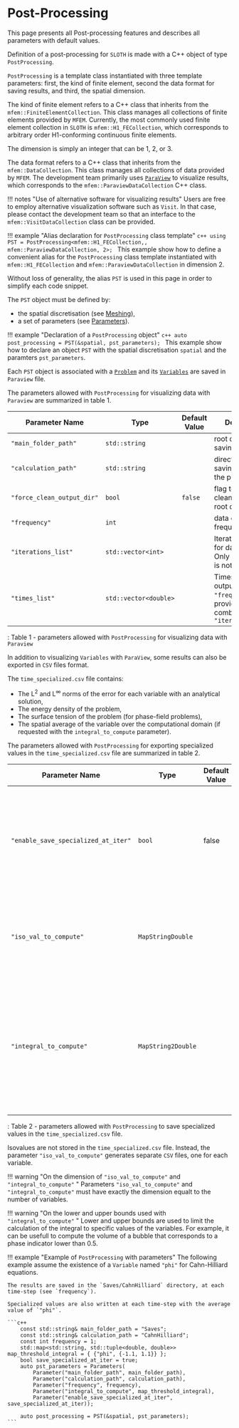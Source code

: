 # Post-Processing

This page presents all Post-processing features and describes all parameters with default values.

Definition of a post-processing for `SLOTH` is made with a C++ object of type `PostProcessing`.


`PostProcessing` is a template class instantiated with three template parameters: first, the kind of finite element, second the data format for saving results, and third, the spatial dimension.

The kind of finite element refers to a C++ class that inherits from the `mfem::FiniteElementCollection`. This class manages all collections of finite elements provided by `MFEM`.
Currently, the most commonly used finite element collection in `SLOTH` is `mfem::H1_FECollection`, which corresponds to arbitrary order H1-conforming continuous finite elements.

The dimension is simply an integer that can be 1, 2, or 3.
 
The data format refers to a C++ class that inherits from the `mfem::DataCollection`.  This class manages all collections of data provided by `MFEM`.
The development team primarily uses [`ParaView`](https://www.paraview.org) to visualize results, which corresponds to the `mfem::ParaviewDataCollection` C++ class.

!!! notes "Use of alternative software for visualizing results" 
    Users are free to employ alternative visualization software such as `Visit`.
    In that case, please contact the development team so that an interface to the `mfem::VisitDataCollection` class can be provided.


!!! example "Alias declaration for `PostProcessing` class template"
    ```c++
    using PST = PostProcessing<mfem::H1_FECollection,, mfem::ParaviewDataCollection, 2>;
    ```
    This example show how to define a convenient alias for the `PostProcessing` class template instantiated with `mfem::H1_FECollection` and `mfem::ParaviewDataCollection` in dimension 2. 

Without loss of generality, the alias `PST` is used in this page in order to simplify each code snippet.


The `PST` object must be defined by:

- the spatial discretisation (see [Meshing](../SpatialDiscretization/Meshing/index.md)), 
- a set of parameters (see [Parameters](../Parameters/index.md)).

!!! example "Declaration of a `PostProcessing` object"
    ```c++
    auto post_processing = PST(&spatial, pst_parameters);
    ```
    This example show how to declare an object `PST` with the spatial discretisation `spatial` and the paramters `pst_parameters`. 

Each `PST` object is associated with a [`Problem`](../MultiPhysicsCouplingScheme/Problems/index.md) and its [`Variables`](../Variables/index.md) are saved in `Paraview` file.

The parameters allowed with `PostProcessing` for visualizing data with `Paraview` are summarized in table 1.

| Parameter Name | Type | Default Value | Description |
|----------------|------|---------------|---------------|
|  `"main_folder_path"` | `std::string` | | root directory for saving all results |
|  `"calculation_path"` | `std::string` | | directory for saving results of the problem|
|  `"force_clean_output_dir"` | `bool` | `false` | flag to force cleaning of the root directory |
|  `"frequency"` | `int` ||  data output frequency |
|  `"iterations_list"` | `std::vector<int>` | | Iteration indices for data output. Only if frequency is not provided. || 
|  `"times_list"` | `std::vector<double>` | | Times for data output. Only if `"frequency"` is not provided. Can be combined with `"iterations_list"`|

: Table 1 - parameters allowed with `PostProcessing` for visualizing data with `Paraview`


In addition to visualizing `Variables` with `ParaView`, some results can also be exported in `CSV` files format.  

The `time_specialized.csv` file contains:

- The L$`^2`$ and L$`^\infty`$ norms of the error for each variable with an analytical solution,
- The energy density of the problem,
- The surface tension of the problem (for phase-field problems), 
- The spatial average of the variable over the computational domain (if requested with the `integral_to_compute` parameter).

The parameters allowed with `PostProcessing` for exporting specialized values in the `time_specialized.csv` file are summarized in table 2.

| Parameter Name | Type | Default Value | Description |
|----------------|------|---------------|---------------|
| `"enable_save_specialized_at_iter"` | `bool` |false|By default, specialized values are written at end of the simulation. This flag enables to write the values at each time-step.|
 | `"iso_val_to_compute"` | `MapStringDouble` ||Map of isovalue for each variable. The key must match with the name of a `Variable`.|
 | `"integral_to_compute"` | `MapString2Double` ||Map of lower and upper bounds used to compute the average value of each variable. The key must match with the name of a `Variable`.|

: Table 2 - parameters allowed with `PostProcessing` to save specialized values in the `time_specialized.csv` file.

Isovalues are not stored in the `time_specialized.csv` file.
Instead, the parameter `"iso_val_to_compute"` generates separate `CSV` files, one for each variable.

!!! warning "On the dimension of `"iso_val_to_compute"` and `"integral_to_compute"` "
    Parameters `"iso_val_to_compute"` and `"integral_to_compute"` must have exactly the dimension equalt to the  number of variables.


!!! warning "On the lower and upper bounds used with `"integral_to_compute"` "
    Lower and upper bounds are used to limit the calculation of the integral to specific values of the variables. For example, it can be usefull to compute the volume of a bubble that corresponds to a phase indicator lower than $`0.5`$. 

!!! example "Example of `PostProcessing` with parameters"
    The following example assume the existence of a `Variable` named `"phi"` for Cahn-Hilliard equations. 

    The results are saved in the `Saves/CahnHilliard` directory, at each time-step (see `frequency`).  

    Specialized values are also written at each time-step with the average value of `"phi"`.

    ```c++
        const std::string& main_folder_path = "Saves";
        const std::string& calculation_path = "CahnHilliard";
        const int frequency = 1;
        std::map<std::string, std::tuple<double, double>> map_threshold_integral = { {"phi", {-1.1, 1.1}} };
        bool save_specialized_at_iter = true;
        auto pst_parameters = Parameters(
            Parameter("main_folder_path", main_folder_path),
            Parameter("calculation_path", calculation_path), 
            Parameter("frequency", frequency),
            Parameter("integral_to_compute", map_threshold_integral),
            Parameter("enable_save_specialized_at_iter", save_specialized_at_iter));

        auto post_processing = PST(&spatial, pst_parameters);
    ```



